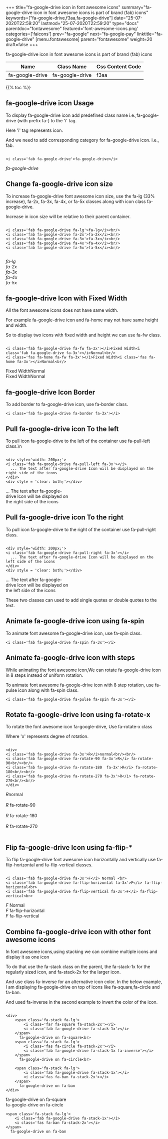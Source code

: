 +++
title="fa-google-drive icon in font awesome icons"
summary="fa-google-drive icon in font awesome icons is part of brand (fab) icons"
keywords=["fa-google-drive,f3aa,fa-google-drive"]
date="25-07-2020T22:59:20"
lastmod="25-07-2020T22:59:20"
type="docs"
parentdoc="fontawesome"
featured='font-awesome-icons.png'
categories=['faicons']
prev="fa-google"
next="fa-google-pay"
linktitle="fa-google-drive"
[menu.fontawesome]
parent="fontawesome"
weight=20
draft=false
+++


fa-google-drive icon in font awesome icons is part of brand (fab) icons

<div class='table-responsive'><table class='table'><thead><tr><th>Name</th><th>Class Name</th><th>Css Content Code</th></tr></thead><tbody><tr><td>fa-google-drive</td><td>fa-google-drive</td><td>f3aa</td></tr></tbody></table></div>


{{% toc %}}


## fa-google-drive icon Usage

To display fa-google-drive icon add predefined class name i.e.,fa-google-drive (with prefix fa-) to the 'i' tag.

Here 'i' tag represents icon.

And we need to add corresponding category for fa-google-drive icon. i.e., fab.


```

<i class='fab fa-google-drive'>fa-google-drive</i>
```

<i class='fab fa-google-drive'>fa-google-drive</i>




## Change fa-google-drive icon size
To increase fa-google-drive font awesome icon size, use the fa-lg (33% increase), fa-2x, fa-3x, fa-4x, or fa-5x classes along with icon class fa-google-drive.

Increase in icon size will be relative to their parent container. 

```

<i class='fab fa-google-drive fa-lg'>fa-lg</i><br/>
<i class='fab fa-google-drive fa-2x'>fa-2x</i><br/>
<i class='fab fa-google-drive fa-3x'>fa-3x</i><br/>
<i class='fab fa-google-drive fa-4x'>fa-4x</i><br/>
<i class='fab fa-google-drive fa-5x'>fa-5x</i><br/>
            
```

<i class='fab fa-google-drive fa-lg'>fa-lg</i><br/>
<i class='fab fa-google-drive fa-2x'>fa-2x</i><br/>
<i class='fab fa-google-drive fa-3x'>fa-3x</i><br/>
<i class='fab fa-google-drive fa-4x'>fa-4x</i><br/>
<i class='fab fa-google-drive fa-5x'>fa-5x</i><br/>
            



## fa-google-drive Icon with Fixed Width 

All the font awesome icons does not have same width.

For example fa-google-drive icon and fa-home may not have same height and width.

So to display two icons with fixed width and height we can use fa-fw class.


```

<i class='fab fa-google-drive fa-fw fa-3x'></i>Fixed Width<i class='fab fa-google-drive fa-3x'></i>Normal<br/>
<i class='fas fa-home fa-fw fa-3x'></i>Fixed Width<i class='fas fa-home fa-3x'></i>Normal<br/>
```

<i class='fab fa-google-drive fa-fw fa-3x'></i>Fixed Width<i class='fab fa-google-drive fa-3x'></i>Normal<br/>
<i class='fas fa-home fa-fw fa-3x'></i>Fixed Width<i class='fas fa-home fa-3x'></i>Normal<br/>



## fa-google-drive Icon Border 

To add border to fa-google-drive icon, use fa-border class.


```
<i class='fab fa-google-drive fa-border fa-3x'></i>

```
<i class='fab fa-google-drive fa-border fa-3x'></i>





## Pull fa-google-drive icon To the left

To pull icon fa-google-drive to the left of the container use fa-pull-left class.\n

```

<div style='width: 200px;'>
<i class='fab fa-google-drive fa-pull-left fa-3x'></i>
  ... The text after fa-google-drive Icon will be displayed on the right side of the icons
</div>
<div style = 'clear: both;'></div>
```

<div style='width: 200px;'>
<i class='fab fa-google-drive fa-pull-left fa-3x'></i>
  ... The text after fa-google-drive Icon will be displayed on the right side of the icons
</div>
<div style = 'clear: both;'></div>




## Pull fa-google-drive icon To the right
To pull icon fa-google-drive to the right of the container use fa-pull-right class.

```

<div style='width: 200px;'>
<i class='fab fa-google-drive fa-pull-right fa-3x'></i>
  ... The text after fa-google-drive Icon will be displayed on the left side of the icons
</div>
<div style = 'clear: both;'></div>
```

<div style='width: 200px;'>
<i class='fab fa-google-drive fa-pull-right fa-3x'></i>
  ... The text after fa-google-drive Icon will be displayed on the left side of the icons
</div>
<div style = 'clear: both;'></div>

These two classes can used to add single quotes or double quotes to the text.


## Animate fa-google-drive icon using fa-spin
To animate font awesome fa-google-drive icon, use fa-spin class.

```
<i class='fab fa-google-drive fa-spin fa-3x'></i>
```
<i class='fab fa-google-drive fa-spin fa-3x'></i>




## Animate fa-google-drive icon with steps
While animating the font awesome icon,We can rotate fa-google-drive icon in 8 steps instead of uniform rotation.

To animate font awesome fa-google-drive icon with 8 step rotation, use fa-pulse icon along with fa-spin class.


```
<i class='fab fa-google-drive fa-pulse fa-spin fa-3x'></i>

```
<i class='fab fa-google-drive fa-pulse fa-spin fa-3x'></i>





## Rotate fa-google-drive Icon using fa-rotate-x
To rotate the font awesome icon fa-google-drive, Use fa-rotate-x class

Where 'x' represents degree of rotation.


```

<div>
<i class='fab fa-google-drive fa-3x'>R</i>normal<br/><br/>
<i class='fab fa-google-drive fa-rotate-90 fa-3x'>R</i> fa-rotate-90<br/><br/> 
<i class='fab fa-google-drive fa-rotate-180  fa-3x'>R</i> fa-rotate-180<br/><br/> 
<i class='fab fa-google-drive fa-rotate-270 fa-3x'>R</i> fa-rotate-270<br/><br/>
</div>
```

<div>
<i class='fab fa-google-drive fa-3x'>R</i>normal<br/><br/>
<i class='fab fa-google-drive fa-rotate-90 fa-3x'>R</i> fa-rotate-90<br/><br/> 
<i class='fab fa-google-drive fa-rotate-180  fa-3x'>R</i> fa-rotate-180<br/><br/> 
<i class='fab fa-google-drive fa-rotate-270 fa-3x'>R</i> fa-rotate-270<br/><br/>
</div>




## Flip fa-google-drive Icon using fa-flip-*
To flip fa-google-drive font awesome icon horizontally and vertically use fa-flip-horizontal and fa-flip-vertical classes. 

```

<i class='fab fa-google-drive fa-3x'>F</i> Normal <br>
<i class='fab fa-google-drive fa-flip-horizontal fa-3x'>F</i> fa-flip-horizontal<br>
<i class='fab fa-google-drive fa-flip-vertical fa-3x'>F</i> fa-flip-vertical<br>
```

<i class='fab fa-google-drive fa-3x'>F</i> Normal <br>
<i class='fab fa-google-drive fa-flip-horizontal fa-3x'>F</i> fa-flip-horizontal<br>
<i class='fab fa-google-drive fa-flip-vertical fa-3x'>F</i> fa-flip-vertical<br>




## Combine fa-google-drive icon with other font awesome icons
In font awesome icons,using stacking we can combine multiple icons and display it as one icon 

To do that use the fa-stack class on the parent, the fa-stack-1x for the regularly sized icon, and fa-stack-2x for the larger icon.

And use class fa-inverse for an alternative icon color. 
In the below example, I am displaying fa-google-drive on top of icons like fa-square,fa-circle and fa-ban.

And used fa-inverse in the second example to invert the color of the icon.

```

<div>
    <span class='fa-stack fa-lg'>
        <i class='far fa-square fa-stack-2x'></i>
        <i class='fab fa-google-drive fa-stack-1x'></i>
    </span>
      fa-google-drive on fa-square<br>
    <span class='fa-stack fa-lg'>
        <i class='fas fa-circle fa-stack-2x'></i>
        <i class='fab fa-google-drive fa-stack-1x fa-inverse'></i>
    </span>
      fa-google-drive on fa-circle<br>

    <span class='fa-stack fa-lg'>
        <i class='fab fa-google-drive fa-stack-1x'></i>
        <i class='fas fa-ban fa-stack-2x'></i>
    </span>
      fa-google-drive on fa-ban
</div>
```

<div>
    <span class='fa-stack fa-lg'>
        <i class='far fa-square fa-stack-2x'></i>
        <i class='fab fa-google-drive fa-stack-1x'></i>
    </span>
      fa-google-drive on fa-square<br>
    <span class='fa-stack fa-lg'>
        <i class='fas fa-circle fa-stack-2x'></i>
        <i class='fab fa-google-drive fa-stack-1x fa-inverse'></i>
    </span>
      fa-google-drive on fa-circle<br>

    <span class='fa-stack fa-lg'>
        <i class='fab fa-google-drive fa-stack-1x'></i>
        <i class='fas fa-ban fa-stack-2x'></i>
    </span>
      fa-google-drive on fa-ban
</div>






